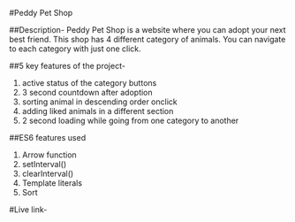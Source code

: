 #Peddy Pet Shop

##Description-
Peddy Pet Shop is a website where you can adopt your next best friend. This shop has 4 different category of animals. You can navigate to each category with just one click.

##5 key features of the project-
1. active status of the category buttons
2. 3 second countdown after adoption
3. sorting animal in descending order onclick
4. adding liked animals in a different section
5. 2 second loading while going from one category to another

##ES6 features used
1. Arrow function
2. setInterval()
3. clearInterval()
4. Template literals
5. Sort

#Live link-
